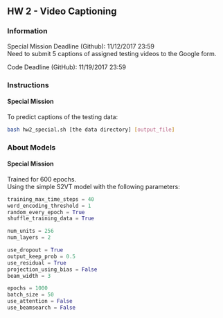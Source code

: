 ## HW 2 - Video Captioning

### Information

Special Mission Deadline (Github): 11/12/2017 23:59  
Need to submit 5 captions of assigned testing videos to the Google form.

Code Deadline (GitHub): 11/19/2017 23:59

### Instructions

#### Special Mission

To predict captions of the testing data:
```bash
bash hw2_special.sh [the data directory] [output_file]
```

### About Models

#### Special Mission

Trained for 600 epochs.  
Using the simple S2VT model with the following parameters:

```python
training_max_time_steps = 40
word_encoding_threshold = 1
random_every_epoch = True
shuffle_training_data = True

num_units = 256
num_layers = 2

use_dropout = True
output_keep_prob = 0.5
use_residual = True 
projection_using_bias = False
beam_width = 3

epochs = 1000
batch_size = 50
use_attention = False
use_beamsearch = False
```
